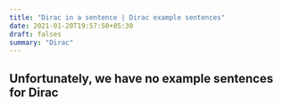 ```yaml
---
title: "Dirac in a sentence | Dirac example sentences"
date: 2021-01-20T19:57:50+05:30
draft: falses
summary: "Dirac"
---
```

## Unfortunately, we have no example sentences for Dirac                 
